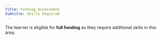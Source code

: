 ```yaml
---
Title: Funding Assessment
Subtitle: Skills Required
---
```


<div class="notification is-light is-success">
  The learner is eligible for <strong>full funding</strong> as they require additional skills in this area.
</div>
